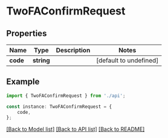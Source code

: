 # TwoFAConfirmRequest


## Properties

Name | Type | Description | Notes
------------ | ------------- | ------------- | -------------
**code** | **string** |  | [default to undefined]

## Example

```typescript
import { TwoFAConfirmRequest } from './api';

const instance: TwoFAConfirmRequest = {
    code,
};
```

[[Back to Model list]](../README.md#documentation-for-models) [[Back to API list]](../README.md#documentation-for-api-endpoints) [[Back to README]](../README.md)
